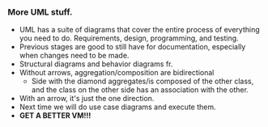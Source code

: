 ### More UML stuff.
- UML has a suite of diagrams that cover the entire process of everything you need to do. Requirements, design, programming, and testing.
- Previous stages are good to still have for documentation, especially when changes need to be made.
- Structural diagrams and behavior diagrams fr.
- Without arrows, aggregation/composition are bidirectional
	- Side with the diamond aggregates/is composed of the other class, and the class on the other side has an association with the other.
- With an arrow, it's just the one direction.
- Next time we will do use case diagrams and execute them.
- **GET A BETTER VM!!!**
